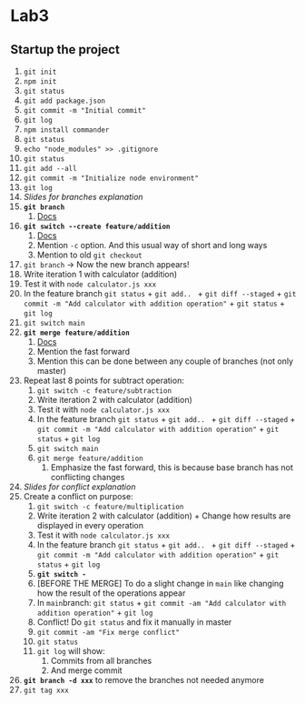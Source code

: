 # Lab3

## Startup the project
1. `git init`
1. `npm init`
1. `git status`
1. `git add package.json`
1. `git commit -m "Initial commit"`
1. `git log`
1. `npm install commander`
1. `git status`
1. `echo "node_modules" >> .gitignore`
1. `git status`
1. `git add --all`
1. `git commit -m "Initialize node environment"`
1. `git log`
1. *Slides for branches explanation*
1. **`git branch`**
    1. [Docs](https://git-scm.com/docs/git-branch)
1. **`git switch --create feature/addition`**
    1. [Docs](https://git-scm.com/docs/git-switch)
    1. Mention `-c` option. And this usual way of short and long ways
    1. Mention to old `git checkout`
1. `git branch` -> Now the new branch appears!
1. Write iteration 1 with calculator (addition)
1. Test it with `node calculator.js xxx`
1. In the feature branch `git status` + `git add.. ` + `git diff --staged` + `git commit -m "Add calculator with addition operation"` + `git status` + `git log`
1. `git switch main`
1. **`git merge feature/addition`**
    1. [Docs](https://git-scm.com/docs/git-merge)
    1. Mention the fast forward
    1. Mention this can be done between any couple of branches (not only master)
1. Repeat last 8 points for subtract operation:
    1. `git switch -c feature/subtraction`
    1. Write iteration 2 with calculator (addition)
    1. Test it with `node calculator.js xxx`
    1. In the feature branch `git status` + `git add.. ` + `git diff --staged` + `git commit -m "Add calculator with addition operation"` + `git status` + `git log`
    1. `git switch main`
    1. `git merge feature/addition`
        1. Emphasize the fast forward, this is because base branch has not conflicting changes
1. *Slides for conflict explanation*
1. Create a conflict on purpose:
    1. `git switch -c feature/multiplication`
    1. Write iteration 2 with calculator (addition) + Change how results are displayed in every operation
    1. Test it with `node calculator.js xxx`
    1. In the feature branch `git status` + `git add.. ` + `git diff --staged` + `git commit -m "Add calculator with addition operation"` + `git status` + `git log`
    1. **`git switch -`**
    1. [BEFORE THE MERGE] To do a slight change in `main` like changing how the result of the operations appear
    1. In `main`branch: `git status` + `git commit -am "Add calculator with addition operation"` + `git log`
    1. Conflict! Do `git status` and fix it manually in master
    1. `git commit -am "Fix merge conflict"`
    1. `git status`
    1. `git log` will show:
        1. Commits from all branches
        1. And merge commit
1. **`git branch -d xxx`** to remove the branches not needed anymore
1. `git tag xxx`
